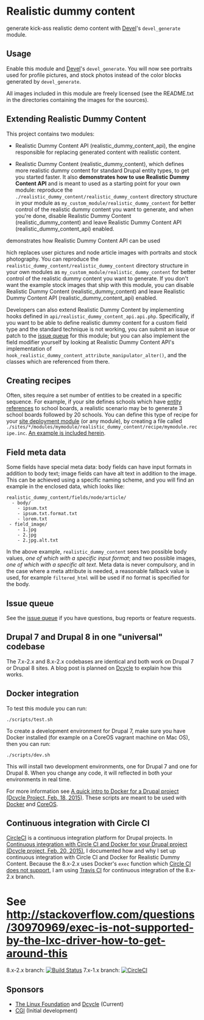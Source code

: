 Realistic dummy content
=======================

generate kick-ass realistic demo content with
[Devel](https://drupal.org/project/devel)'s `devel_generate` module.

Usage
-----

Enable this module and [Devel](https://drupal.org/project/devel)'s
`devel_generate`. You will now see portraits used for profile pictures, and
stock photos instead of the color blocks generated by `devel_generate`.

All images included in this module are freely licensed (see the README.txt in
the directories containing the images for the sources).

Extending Realistic Dummy Content
-----

This project contains two modules:

 * Realistic Dummy Content API (realistic\_dummy\_content\_api), the engine
 responsible for replacing generated content with realistic content.

 * Realistic Dummy Content (realistic\_dummy\_content), which defines more
 realistic dummy content for standard Drupal entity types, to get you started
 faster. It also **demonstrates how to use Realistic Dummy Content API** and is
 meant to used as a starting point for your own module: reproduce the `./realistic_dummy_content/realistic_dummy_content` directory structure in your
 module as `my_custom_module/realistic_dummy_content` for better control of the
 realistic dummy content you want to generate, and when you're done, disable
 Realistic Dummy Content (realistic\_dummy\_content) and leave Realistic Dummy
 Content API (realistic\_dummy\_content\_api) enabled.

 demonstrates how
 Realistic Dummy Content API can be used

 hich replaces user pictures and node article images with portraits and stock photography. You can reproduce the `realistic_dummy_content/realistic_dummy_content` directory structure in your own modules as `my_custom_module/realistic_dummy_content` for better control of the realistic dummy content you want to generate. If you don't want the example stock images that ship with this module, you can disable Realistic Dummy Content (realistic\_dummy\_content) and leave Realistic Dummy Content API (realistic\_dummy\_content\_api) enabled.

Developers can also extend Realistic Dummy Content by implementing hooks defined in `api/realistic_dummy_content_api.api.php`. Specifically, if you want to be able to define realistic dummy content for a custom field type and the standard technique is not working, you can submit an issue or patch to the [issue queue](https://drupal.org/project/issues/2253941?categories=All) for this module; but you can also implement the field modifier yourself by looking at Realistic Dummy Content API's implementation of `hook_realistic_dummy_content_attribute_manipulator_alter()`, and the classes which are referenced from there.

Creating recipes
-----

Often, sites require a set number of entities to be created in a specific sequence. For example, if your site defines schools which have [entity references](https://www.drupal.org/project/entityreference) to school boards, a realistic scenario may be to generate 3 school boards followed by 20 schools. You can define this type of recipe for your [site deployment module](http://dcycleproject.org/blog/44/what-site-deployment-module) (or any module), by creating a file called `./sites/*/modules/mymodule/realistic_dummy_content/recipe/mymodule.recipe.inc`. [An example is included herein](http://cgit.drupalcode.org/realistic_dummy_content/tree/realistic_dummy_content/recipe/realistic_dummy_content.recipe.inc).

Field meta data
-----

Some fields have special meta data: body fields can have input formats in addition to body text; image fields can have alt text in addition to the image. This can be achieved using a specific naming scheme, and you will find an example in the enclosed data, which looks like:

    realistic_dummy_content/fields/node/article/
      - body/
        - ipsum.txt
        - ipsum.txt.format.txt
        - lorem.txt
     - field_image/
        - 1.jpg
        - 2.jpg
        - 2.jpg.alt.txt

In the above example, `realistic_dummy_content` sees two possible body values, _one of which with a specific input format_; and two possible images, _one of which with a specific alt text_. Meta data is never compulsory, and in the case where a meta attribute is needed, a reasonable fallback value is used, for example `filtered_html` will be used if no format is specified for the body.

Issue queue
-----

See the [issue queue](https://drupal.org/project/issues/2253941?categories=All) if you have questions, bug reports or feature requests.

Drupal 7 and Drupal 8 in one "universal" codebase
-----

The 7.x-2.x and 8.x-2.x codebases are identical and both work on Drupal 7 or Drupal 8 sites. A blog post is planned on [Dcycle](http://dcycleproject.org/) to explain how this works.

Docker integration
-----

To test this module you can run:

    ./scripts/test.sh

To create a development environment for Drupal 7, make sure you have Docker installed (for example on a CoreOS vagrant machine on Mac OS), then you can run:

    ./scripts/dev.sh

This will install two development environments, one for Drupal 7 and one for Drupal 8. When you change any code, it will reflected in both your environments in real time.

For more information see [A quick intro to Docker for a Drupal project (Dcycle Project, Feb. 18, 2015)](http://dcycleproject.org/blog/91/quick-intro-docker-drupal-project). These scripts are meant to be used with [Docker](https://www.docker.com) and [CoreOS](https://coreos.com).

Continuous integration with Circle CI
-----

[CircleCI](https://circleci.com/gh/alberto56/realistic_dummy_content) is a continuous integration platform for Drupal projects. In [Continuous integration with Circle CI and Docker for your Drupal project (Dcycle project, Feb. 20, 2015)](http://dcycleproject.org/blog/92/continuous-integration-circle-ci-and-docker-your-drupal-project), I documented how and why I set up continuous integration with Circle CI and Docker for Realistic Dummy Content. Because the 8.x-2.x uses Docker's `exec` function which [Circle CI does not support](http://stackoverflow.com/questions/30970969/exec-is-not-supported-by-the-lxc-driver-how-to-get-around-this), I am using [Travis CI](https://travis-ci.org/alberto56/realistic_dummy_content) for continuous integration of the 8.x-2.x branch.

# See http://stackoverflow.com/questions/30970969/exec-is-not-supported-by-the-lxc-driver-how-to-get-around-this
8.x-2.x branch:
[![Build Status](https://travis-ci.org/alberto56/realistic_dummy_content.svg?branch=8.x-2.x)](https://travis-ci.org/alberto56/realistic_dummy_content)
7.x-1.x branch: [![CircleCI](https://circleci.com/gh/alberto56/realistic_dummy_content/tree/7.x-1.x.svg?style=svg)](https://circleci.com/gh/alberto56/realistic_dummy_content/tree/7.x-1.x)

Sponsors
-----

 * [The Linux Foundation](http://www.linuxfoundation.org/) and [Dcycle](http://dcycleproject.org) (Current)
 * [CGI](http://cgi.com/) (Initial development)
